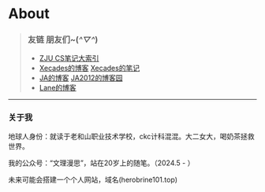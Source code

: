 # About

> ### 友链  朋友们~(*^▽^*)
> - [ZJU CS笔记大索引](https://isshikihugh.github.io/zju-cs-asio)
> - [Xecades的博客](https://blog.xecades.xyz/) [Xecades的笔记](https://alpha.xecades.xyz/note)
> - [JA的博客](https://ja101617.github.io/) [JA2012的博客园](https://www.cnblogs.com/JA2012)
> - [Lane的博客](http://lane-home.top)




---
### 关于我
地球人身份：就读于老和山职业技术学校，ckc计科混混。大二女大，喝奶茶拯救世界。

我的公众号：“文理漫思”，站在20岁上的随笔。（2024.5 - ）

未来可能会搭建一个个人网站，域名(herobrine101.top)